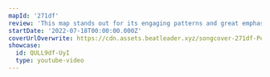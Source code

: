 ```yaml
---
mapId: '271df'
review: 'This map stands out for its engaging patterns and great emphasis & timing that make it super satisfying to play, lovely vanilla lights, and fun downmaps that represent the music beautifully on each diff!'
startDate: '2022-07-18T00:00:00.000Z'
coverUrlOverwrite: https://cdn.assets.beatleader.xyz/songcover-271df-Perfume.jpg
showcase:
  id: QULL9df-UyI
  type: youtube-video
---
```

